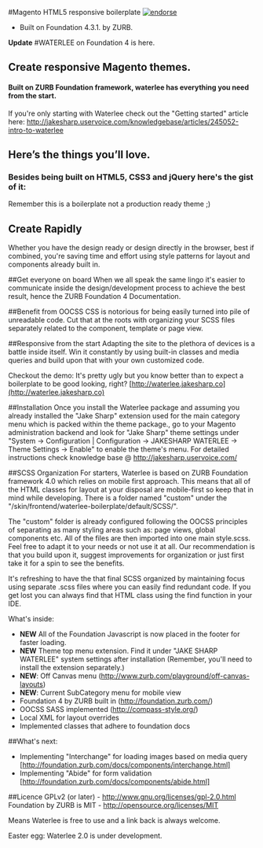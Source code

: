 #Magento HTML5 responsive boilerplate [![endorse](http://api.coderwall.com/zeljkoprsa/endorsecount.png)](http://coderwall.com/zeljkoprsa)
 - Built on Foundation 4.3.1. by ZURB.

**Update**
#WATERLEE on Foundation 4 is here.

## Create responsive Magento themes.
#### Built on ZURB Foundation framework, waterlee has everything you need from the start.
If you're only starting with Waterlee check out the "Getting started" article here:
http://jakesharp.uservoice.com/knowledgebase/articles/245052-intro-to-waterlee


## Here’s the things you’ll love.
### Besides being built on HTML5, CSS3 and jQuery here's the gist of it:

Remember this is a boilerplate not a production ready theme ;)


## Create Rapidly
Whether you have the design ready or design directly in the browser, best if combined, you're saving time and effort using style patterns for layout and components already built in.

##Get everyone on board
When we all speak the same lingo it's easier to communicate inside the design/development process to achieve the best result, hence the ZURB Foundation 4 Documentation.

##Benefit from OOCSS
CSS is notorious for being easily turned into pile of unreadable code. Cut that at the roots with organizing your SCSS files separately related to the component, template or page view.

##Responsive from the start
Adapting the site to the plethora of devices is a battle inside itself. Win it constantly by using built-in classes and media queries and build upon that with your own customized code.

Checkout the demo:
It's pretty ugly but you know better than to expect a boilerplate to be good looking, right?
[http://waterlee.jakesharp.co](http://waterlee.jakesharp.co)

##Installation
Once you install the Waterlee package and assuming you already installed the "Jake Sharp" extension used for the main category menu which is packed within the theme package., go to your Magento administration backend and look for "Jake Sharp" theme settings under "System -> Configuration | Configuration -> JAKESHARP WATERLEE -> Theme Settings -> Enable" to enable the theme's menu.
For detailed instructions check knowledge base @ http://jakesharp.uservoice.com/ 

##SCSS Organization
For starters, Waterlee is based on ZURB Foundation framework 4.0 which relies on mobile first approach. This means that all of the HTML classes for layout at your disposal are mobile-first so keep that in mind while developing. There is a folder named "custom" under the "/skin/frontend/waterlee-boilerplate/default/SCSS/".

The "custom" folder is already configured following the OOCSS principles of separating as many styling areas such as: page views, global components etc. All of the files are then imported into one main style.scss. Feel free to adapt it to your needs or not use it at all. Our recommendation is that you build upon it, suggest improvements for organization or just first take it for a spin to see the benefits.

It's refreshing to have the that final SCSS organized by maintaining focus using separate .scss files where you can easily find redundant code. If you get lost you can always find that HTML class using the find function in your IDE.

What's inside:
- **NEW** All of the Foundation Javascript is now placed in the footer for faster loading.
- **NEW** Theme top menu extension. Find it under "JAKE SHARP WATERLEE" system settings after installation (Remember, you'll need to install the extension separately.)
- **NEW**: Off Canvas menu (http://www.zurb.com/playground/off-canvas-layouts)
- **NEW**: Current SubCategory menu for mobile view
- Foundation 4 by ZURB built in (http://foundation.zurb.com/)
- OOCSS SASS implemented (http://compass-style.org/)
- Local XML for layout overrides
- Implemented classes that adhere to foundation docs


##What's next:

- Implementing "Interchange" for loading images based on media query [http://foundation.zurb.com/docs/components/interchange.html]
- Implementing "Abide" for form validation [http://foundation.zurb.com/docs/components/abide.html] 

##Licence
GPLv2 (or later) - http://www.gnu.org/licenses/gpl-2.0.html
Foundation by ZURB is MIT - http://opensource.org/licenses/MIT

Means Waterlee is free to use and a link back is always welcome.

Easter egg: Waterlee 2.0 is under development.
